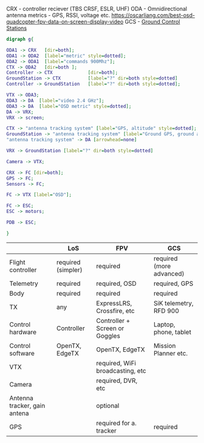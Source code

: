 CRX - controller reciever (TBS CRSF, ESLR, UHF)
ODA - Omnidirectional antenna
metrics - GPS, RSSI, voltage etc. https://oscarliang.com/best-osd-quadcopter-fpv-data-on-screen-display-video
GCS - [Ground Control Stations](https://ardupilot.org/plane/docs/common-choosing-a-ground-station.html)

```dot
digraph g{

ODA1 -> CRX   [dir=both];
ODA1 -> ODA2  [label="metric" style=dotted];
ODA2 -> ODA1  [label="commands 900Mhz"];
CTX -> ODA2   [dir=both ];
Controller -> CTX             [dir=both];
GroundStation -> CTX          [label="?" dir=both style=dotted]
Controller -> GroundStation   [label="?" dir=both style=dotted];

VTX -> ODA3;
ODA3 -> DA  [label="video 2.4 GHz"];
ODA3 -> DA  [label="OSD metric" style=dotted];
DA -> VRX;
VRX -> screen;

CTX -> "antenna tracking system" [label="GPS, altitude" style=dotted];
GroundStation -> "antenna tracking system" [label="Ground GPS, ground altitude" style=dotted];
"antenna tracking system" -> DA [arrowhead=none]

VRX -> GroundStation [label="?" dir=both style=dotted]

Camera -> VTX;

CRX -> FC [dir=both];
GPS -> FC;
Sensors -> FC;

FC -> VTX [label="OSD"];

FC -> ESC;
ESC -> motors;

PDB -> ESC;

}
```

|                              | LoS                | FPV                              | GCS                      |
| ---------------------------- | ------------------ | -------------------------------- | ------------------------ |
| Flight controller            | required (simpler) | required                         | required (more advanced) |
| Telemetry                    | required           | required, OSD                    | required, GPS            |
| Body                         | required           | required                         | required                 |
| TX                           | any                | ExpressLRS, Crossfire, etc       | SiK telemetry, RFD 900   |
| Control hardware             | Controller         | Controller + Screen or Goggles   | Laptop, phone, tablet    |
| Control software             | OpenTX, EdgeTX     | OpenTX, EdgeTX                   | Mission Planner etc.     |
| VTX                          |                    | required, WiFi broadcasting, etc |                          |
| Camera                       |                    | required, DVR, etc               |                          |
| Antenna tracker, gain antena |                    | optional                         |                          |
| GPS                          |                    | required for a. tracker          | required                 |
